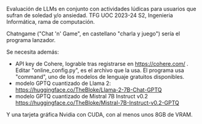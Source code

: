Evaluación de LLMs en conjunto con actividades lúdicas para usuarios que sufran de soledad y/o ansiedad. TFG UOC 2023-24 S2, Ingenieria Informática, rama de computación. 

Chatngame ("Chat 'n' Game", en castellano "charla y juego") sería el programa lanzador.

Se necesita además:
- API key de Cohere, lograble tras registrarse en https://cohere.com/ . Editar "online_config.py", es el archivo que la usa. El programa usa "command", uno de los modelos de lenguaje gratuitos disponibles.
- modelo GPTQ cuantizado de Llama 2: https://huggingface.co/TheBloke/Llama-2-7B-Chat-GPTQ
- modelo GPTQ cuantizado de Mistral 7B Instruct v0.2 https://huggingface.co/TheBloke/Mistral-7B-Instruct-v0.2-GPTQ

Y una tarjeta gráfica Nvidia con CUDA, con al menos unos 8GB de VRAM.
